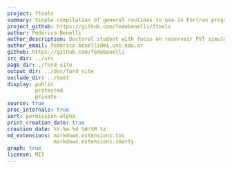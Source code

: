 ```yaml
---
project: ftools
summary: Simple compilation of general routines to use in Fortran programs
project_github: https://github.com/fedebenelli/ftools
author: Federico Benelli
author_description: Doctoral student with focus on reservoir PVT simulation.
author_email: federico.benelli@mi.unc.edu.ar
github: https://github.com/fedebenelli
src_dir: ../src
page_dir: ./ford_site
output_dir: ../doc/ford_site
exclude_dir: ../test
display: public
         protected
         private
source: true
proc_internals: true
sort: permission-alpha
print_creation_date: true
creation_date: %Y-%m-%d %H:%M %z
md_extensions: markdown.extensions.toc
               markdown.extensions.smarty
graph: true
license: MIT
---
```

